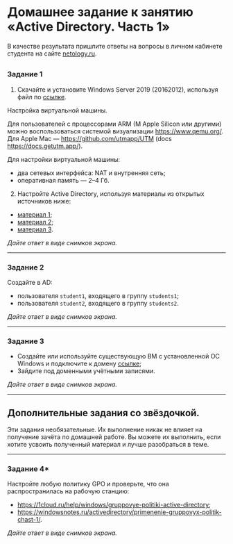 # Домашнее задание к занятию «Active Directory. Часть 1»

В качестве результата пришлите ответы на вопросы в личном кабинете студента на сайте [netology.ru](https://netology.ru/).

## 

### Задание 1

1. Скачайте и установите Windows Server 2019 (20162012), используя файл по [ссылке](https://www.microsoft.com/en-us/evalcenter/evaluate-windows-server-2019). 

Настройка виртуальной машины.

Для пользователей с процессорами ARM (M Apple Silicon или другими) можно воспользоваться системой визуализации https://www.qemu.org/. 
Для Apple Mac — https://github.com/utmapp/UTM (docs https://docs.getutm.app/).

Для настройки виртуальной машины:
- два сетевых интерфейса: NAT и внутренняя сеть;
- оперативная память — 2–4 Гб.

2. Настройте Active Directory, используя материалы из открытых источников ниже:

- [материал 1](https://1cloud.ru/help/windows/active-directory-domain-services-ustanovka-i-nastrojka-windows-server);
- [материал 2](https://habr.com/ru/company/testo_lang/blog/525326/);
- [материал 3](https://efsol.ru/manuals/active-directory.html).

*Дайте ответ в виде снимков экрана.*

------

### Задание 2

Создайте в AD:

- пользователя `student1`, входящего в группу `students1`;
- пользователя `student2`, входящего в группу `students2`.

*Дайте ответ в виде снимков экрана.*

------

### Задание 3

- Создайте или используйте существующую ВМ с установленной ОС Windows и подключите к домену [ссылке](https://docs.microsoft.com/ru-ru/windows-server/identity/ad-fs/deployment/join-a-computer-to-a-domain);
- Зайдите под доменными учётными записями.

*Дайте ответ в виде снимков экрана.*

------

## Дополнительные задания со звёздочкой.

Эти задания необязательные.  Их выполнение никак не влияет на получение зачёта по домашней работе. Вы можете их выполнить, если хотите усвоить полученный материал и лучше разобраться в теме.

------

### Задание 4*

Настройте любую политику GPO и проверьте, что она распространилась на рабочую станцию:

- https://1cloud.ru/help/windows/gruppovye-politiki-active-directory;
- https://windowsnotes.ru/activedirectory/primenenie-gruppovyx-politik-chast-1/.

*Дайте ответ в виде снимков экрана.*
